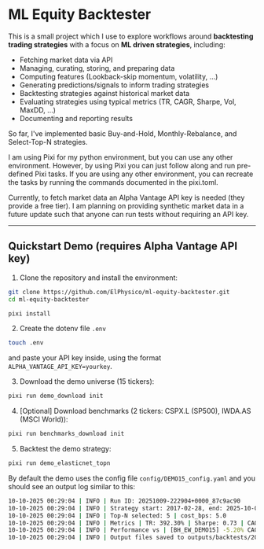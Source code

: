 # ML Equity Backtester

This is a small project which I use to explore workflows around **backtesting trading strategies** with a focus on **ML driven strategies**, including:
- Fetching market data via API
- Managing, curating, storing, and preparing data
- Computing features (Lookback-skip momentum, volatility, ...)
- Generating predictions/signals to inform trading strategies
- Backtesting strategies against historical market data
- Evaluating strategies using typical metrics (TR, CAGR, Sharpe, Vol, MaxDD, ...)
- Documenting and reporting results

So far, I've implemented basic Buy-and-Hold, Monthly-Rebalance, and Select-Top-N strategies.

I am using Pixi for my python environment, but you can use any other environment. However, by using Pixi you can just follow along and run pre-defined Pixi tasks. If you are using any other environment, you can recreate the tasks by running the commands documented in the pixi.toml.

Currently, to fetch market data an Alpha Vantage API key is needed (they provide a free tier). I am planning on providing synthetic market data in a future update such that anyone can run tests without requiring an API key.
    
---

## Quickstart Demo (requires Alpha Vantage API key)

1. Clone the repository and install the environment:
```bash
git clone https://github.com/ElPhysico/ml-equity-backtester.git
cd ml-equity-backtester

pixi install
```

2. Create the dotenv file `.env`
```bash
touch .env
```
and paste your API key inside, using the format `ALPHA_VANTAGE_API_KEY=yourkey`.

3. Download the demo universe (15 tickers):
```bash
pixi run demo_download init
```

4. [Optional] Download benchmarks (2 tickers: CSPX.L (SP500), IWDA.AS (MSCI World)):
```bash
pixi run benchmarks_download init
```

5. Backtest the demo strategy:
```bash
pixi run demo_elasticnet_topn
```

By default the demo uses the config file `config/DEMO15_config.yaml` and you should see an output log similar to this:
```bash
10-10-2025 00:29:04 | INFO | Run ID: 20251009-222904+0000_87c9ac90
10-10-2025 00:29:04 | INFO | Strategy start: 2017-02-28, end: 2025-10-07
10-10-2025 00:29:04 | INFO | Top-N selected: 5 | cost_bps: 5.0
10-10-2025 00:29:04 | INFO | Metrics | TR: 392.30% | Sharpe: 0.73 | CAGR: 20.35% | MaxDD: 46.68% | ann_vol: 33.09% | ann_avg_turnover: 104.83%
10-10-2025 00:29:04 | INFO | Performance vs | [BH_EW_DEMO15] -5.20% CAGR, -0.10 Sharpe | [BH_EW_IWDA.AS] 9.20% CAGR, 0.04 Sharpe | [BH_EW_CSPX.L] 5.85% CAGR, -0.15 Sharpe
10-10-2025 00:29:04 | INFO | Output files saved to outputs/backtests/20251009-222904+0000_87c9ac90
```